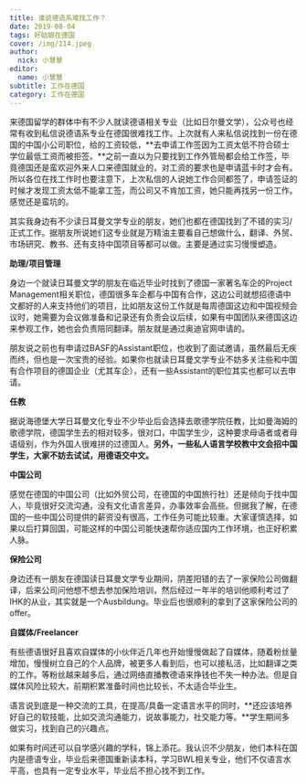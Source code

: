 ```yaml
---
title: 谁说德语系难找工作？
date: 2019-08-04
tags: 好姑娘在德国
cover: /img/114.jpeg
author: 
  nick: 小慧慧
editor: 
  name: 小慧慧
subtitle: 工作在德国
category: 工作在德国
---
```




来德国留学的群体中有不少人就读德语相关专业（比如日尔曼文学），公众号也经常有收到私信说德语系专业在德国很难找工作。上次就有人来私信说找到一份在德国的中国小公司职位，给的工资较低，**去申请工作签因为工资太低不符合硕士学位最低工资而被拒签。**之前一直以为只要找到工作外管局都会给工作签，毕竟德国还是蛮欢迎外来人口来德国就业的，对工资的要求也是申请蓝卡时才会有。所以各位在找工作时也要注意下，上次私信的人说她工作合同都签了，申请签证的时候才发现工资太低不能拿工签，而公司又不肯加工资，她只能再找另一份工作。感觉还是蛮坑的。



其实我身边有不少读日耳曼文学专业的朋友，她们也都在德国找到了不错的实习/正式工作。据朋友所说她们这专业就是万精油主要看自己想做什么，翻译、外贸、市场研究、教书、还有支持中国项目等都可以做。主要是通过实习慢慢塑造。



**助理/项目管理**

身边一个就读日耳曼文学的朋友在临近毕业时找到了德国一家著名车企的Project Management相关职位，德国很多车企都与中国有合作，这边公司就想招德语中文都好的人来支持他们的项目，比如朋友这份工作就是每周德国这边和中国视频会议时，她需要为会议做准备和记录还有负责会议后续，如果有中国团队来德国这边来参观工作，她也会负责陪同翻译。朋友就是通过奥迪官网申请的。



朋友说之前也有申请过BASF的Assistant职位，也收到了面试邀请，虽然最后无疾而终，但也是一次宝贵的经验。如果你也就读日耳曼文学专业不妨多关注些和中国有合作项目的德国企业（尤其车企），还有一些Assistant的职位其实也都可以去申请。


**任教**

据说海德堡大学日耳曼文化专业不少毕业后会选择去歌德学院任教，比如曼海姆的歌德学院，德国学生去的相对较多，很对口，中国学生少，这种要求母语者或者母语级别，作为外国人很难拼的过德国人。**另外，一些私人语言学校教中文会招中国学生，大家不妨去试试，用德语交中文。**



**中国公司**

感觉在德国的中国公司（比如外贸公司，在德国的中国旅行社）还是倾向于找中国人，毕竟很好交流沟通，没有文化语言差异，办事效率会高些。但据我了解，在德国的一些中国公司提供的薪资没有很高，工作任务可能比较重。大家谨慎选择，如果以后打算回国，可能这样的中国公司能快速帮你适应国内工作环境，也正好积累人脉。



**保险公司**

身边还有一朋友在德国读日耳曼文学专业期间，阴差阳错的去了一家保险公司做翻译，后来公司问他想不想去参加保险培训，然后经过一年半的培训他顺利考过了IHK的从业，其实就是一个Ausbildung。毕业后也很顺利的拿到了这家保险公司的offer。




**自媒体/Freelancer**

有些德语很好且喜欢自媒体的小伙伴近几年也开始慢慢做起了自媒体，随着粉丝量增加，慢慢树立自己的个人品牌，被更多人看到后，也可以接私活，比如翻译之类的工作。等粉丝越来越多后，通过网络直播教德语来挣钱也不失一种办法。但是自媒体风险比较大，前期积累准备时间也比较长，不太适合毕业生。



语言说到底是一种交流的工具，在提高/具备一定语言水平的同时，**还应该培养好自己的软技能，比如交流沟通能力，说故事能力，社交能力等。**学生期间多做实习，找到自己的兴趣点。



如果有时间还可以自学感兴趣的学科，锦上添花。我认识不少朋友，他们本科在国内是德语专业，毕业后来德国重新读本科，学习BWL相关专业，他们不仅语言水平高，也具有一定专业水平，毕业后不担心找不到工作。

